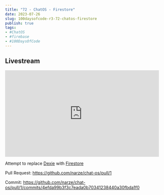 ```yaml
---
title: "72 - ChatOS - Firestore"
date: 2023-07-26
slug: 100daysofcode-r3-72-chatos-firestore
publish: true
tags:
- #ChatOS 
- #firebase 
- #100DaysOfCode 
---
```


## Livestream

<iframe width="100%" style="aspect-ratio: 16 / 9;" src="https://www.youtube.com/embed/f2ZdAESp_0Q" title="YouTube video player" frameborder="0" allow="accelerometer; autoplay; clipboard-write; encrypted-media; gyroscope; picture-in-picture; web-share" allowfullscreen></iframe>

Attempt to replace [Dexie](https://dexie.org) with [Firestore](https://firebase.google.com/docs/firestore) 

Pull Request: https://github.com/narze/chat-os/pull/1

Commit: https://github.com/narze/chat-os/pull/1/commits/4efda99b3f3c7eada0b70341238440a30fbda1f0